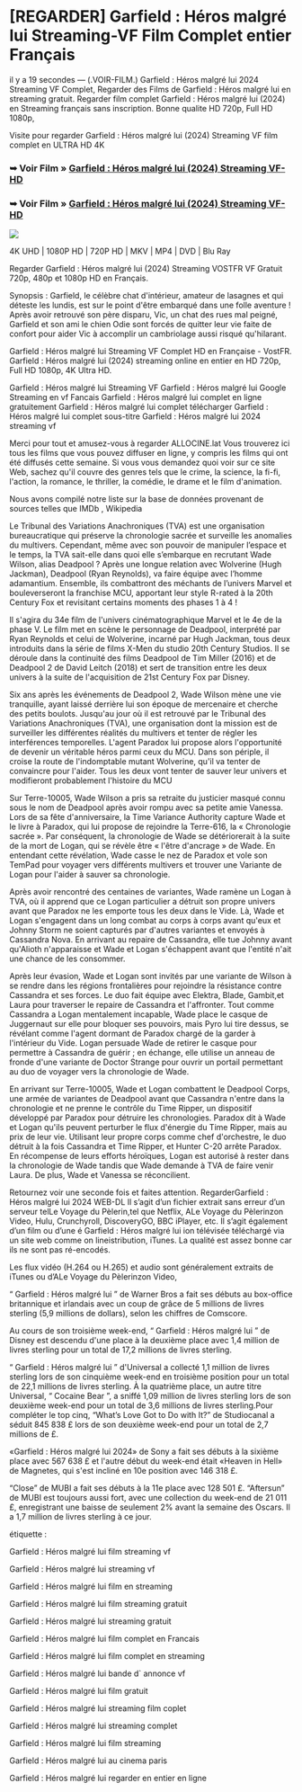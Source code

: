 # [REGARDER] Garfield : Héros malgré lui Streaming-VF Film Complet entier Français

il y a 19 secondes — (.VOIR-FILM.) Garfield : Héros malgré lui 2024 Streaming VF Complet, Regarder des Films de Garfield : Héros malgré lui en streaming gratuit. Regarder film complet Garfield : Héros malgré lui (2024) en Streaming français sans inscription. Bonne qualite HD 720p, Full HD 1080p,

Visite pour regarder Garfield : Héros malgré lui (2024) Streaming VF film complet en ULTRA HD 4K

### ➥ Voir Film » [Garfield : Héros malgré lui (2024) Streaming VF-HD](https://t.co/exUli1kK4q)

### ➥ Voir Film » [Garfield : Héros malgré lui (2024) Streaming VF-HD](https://t.co/exUli1kK4q)

<p dir="auto"><a href="https://t.co/exUli1kK4q" title="BLURAY" rel="nofollow"><img src="https://i.imgur.com/jhNGoEt.gif" style="max-width: 100%;"></a></p>

4K UHD | 1080P HD | 720P HD | MKV | MP4 | DVD | Blu Ray

Regarder Garfield : Héros malgré lui (2024) Streaming VOSTFR VF Gratuit 720p, 480p et 1080p HD en Français.

Synopsis : Garfield, le célèbre chat d'intérieur, amateur de lasagnes et qui déteste les lundis, est sur le point d'être embarqué dans une folle aventure ! Après avoir retrouvé son père disparu, Vic, un chat des rues mal peigné, Garfield et son ami le chien Odie sont forcés de quitter leur vie faite de confort pour aider Vic à accomplir un cambriolage aussi risqué qu'hilarant.

Garfield : Héros malgré lui Streaming VF Complet HD en Française - VostFR. Garfield : Héros malgré lui (2024) streaming online en entier en HD 720p, Full HD 1080p, 4K Ultra HD.

Garfield : Héros malgré lui Streaming VF
Garfield : Héros malgré lui Google Streaming en vf Fancais
Garfield : Héros malgré lui complet en ligne gratuitement
Garfield : Héros malgré lui complet télécharger
Garfield : Héros malgré lui complet sous-titre
Garfield : Héros malgré lui 2024 streaming vf

Merci pour tout et amusez-vous à regarder ALLOCINE.lat
Vous trouverez ici tous les films que vous pouvez diffuser en ligne, y compris les films qui ont été diffusés cette semaine. Si vous vous demandez quoi voir sur ce site Web, sachez qu'il couvre des genres tels que le crime, la science, la fi-fi, l'action, la romance, le thriller, la comédie, le drame et le film d'animation.

Nous avons compilé notre liste sur la base de données provenant de sources telles que IMDb , Wikipedia

Le Tribunal des Variations Anachroniques (TVA) est une organisation bureaucratique qui préserve la chronologie sacrée et surveille les anomalies du multivers. Cependant, même avec son pouvoir de manipuler l’espace et le temps, la TVA sait-elle dans quoi elle s’embarque en recrutant Wade Wilson, alias Deadpool ? Après une longue relation avec Wolverine (Hugh Jackman), Deadpool (Ryan Reynolds), va faire équipe avec l’homme adamantium. Ensemble, ils combattront des méchants de l’univers Marvel et bouleverseront la franchise MCU, apportant leur style R-rated à la 20th Century Fox et revisitant certains moments des phases 1 à 4 !

Il s'agira du 34e film de l'univers cinématographique Marvel et le 4e de la phase V. Le film met en scène le personnage de Deadpool, interprété par Ryan Reynolds et celui de Wolverine, incarné par Hugh Jackman, tous deux introduits dans la série de films X-Men du studio 20th Century Studios. Il se déroule dans la continuité des films Deadpool de Tim Miller (2016) et de Deadpool 2 de David Leitch (2018) et sert de transition entre les deux univers à la suite de l'acquisition de 21st Century Fox par Disney.

Six ans après les événements de Deadpool 2, Wade Wilson mène une vie tranquille, ayant laissé derrière lui son époque de mercenaire et cherche des petits boulots. Jusqu'au jour où il est retrouvé par le Tribunal des Variations Anachroniques (TVA), une organisation dont la mission est de surveiller les différentes réalités du multivers et tenter de régler les interférences temporelles. L'agent Paradox lui propose alors l'opportunité de devenir un véritable héros parmi ceux du MCU. Dans son périple, il croise la route de l'indomptable mutant Wolverine, qu'il va tenter de convaincre pour l'aider. Tous les deux vont tenter de sauver leur univers et modifieront probablement l'histoire du MCU

Sur Terre-10005, Wade Wilson a pris sa retraite du justicier masqué connu sous le nom de Deadpool après avoir rompu avec sa petite amie Vanessa. Lors de sa fête d'anniversaire, la Time Variance Authority capture Wade et le livre à Paradox, qui lui propose de rejoindre la Terre-616, la « Chronologie sacrée ». Par conséquent, la chronologie de Wade se détériorerait à la suite de la mort de Logan, qui se révèle être « l'être d'ancrage » de Wade. En entendant cette révélation, Wade casse le nez de Paradox et vole son TemPad pour voyager vers différents multivers et trouver une Variante de Logan pour l'aider à sauver sa chronologie.

Après avoir rencontré des centaines de variantes, Wade ramène un Logan à TVA, où il apprend que ce Logan particulier a détruit son propre univers avant que Paradox ne les emporte tous les deux dans le Vide. Là, Wade et Logan s'engagent dans un long combat au corps à corps avant qu'eux et Johnny Storm ne soient capturés par d'autres variantes et envoyés à Cassandra Nova. En arrivant au repaire de Cassandra, elle tue Johnny avant qu'Alioth n'apparaisse et Wade et Logan s'échappent avant que l'entité n'ait une chance de les consommer.

Après leur évasion, Wade et Logan sont invités par une variante de Wilson à se rendre dans les régions frontalières pour rejoindre la résistance contre Cassandra et ses forces. Le duo fait équipe avec Elektra, Blade, Gambit,et Laura pour traverser le repaire de Cassandra et l'affronter. Tout comme Cassandra a Logan mentalement incapable, Wade place le casque de Juggernaut sur elle pour bloquer ses pouvoirs, mais Pyro lui tire dessus, se révélant comme l'agent dormant de Paradox chargé de la garder à l'intérieur du Vide. Logan persuade Wade de retirer le casque pour permettre à Cassandra de guérir ; en échange, elle utilise un anneau de fronde d'une variante de Doctor Strange pour ouvrir un portail permettant au duo de voyager vers la chronologie de Wade.

En arrivant sur Terre-10005, Wade et Logan combattent le Deadpool Corps, une armée de variantes de Deadpool avant que Cassandra n'entre dans la chronologie et ne prenne le contrôle du Time Ripper, un dispositif développé par Paradox pour détruire les chronologies. Paradox dit à Wade et Logan qu'ils peuvent perturber le flux d'énergie du Time Ripper, mais au prix de leur vie. Utilisant leur propre corps comme chef d'orchestre, le duo détruit à la fois Cassandra et Time Ripper, et Hunter C-20 arrête Paradox. En récompense de leurs efforts héroïques, Logan est autorisé à rester dans la chronologie de Wade tandis que Wade demande à TVA de faire venir Laura. De plus, Wade et Vanessa se réconcilient.

Retournez voir une seconde fois et faites attention. RegarderGarfield : Héros malgré lui 2024 WEB-DL Il s’agit d’un fichier extrait sans erreur d’un serveur telLe Voyage du Pèlerin,tel que Netflix, ALe Voyage du Pèlerinzon Video, Hulu, Crunchyroll, DiscoveryGO, BBC iPlayer, etc. Il s’agit également d’un film ou d’une é Garfield : Héros malgré lui ion télévisée téléchargé via un site web comme on lineistribution, iTunes. La qualité est assez bonne car ils ne sont pas ré-encodés.

Les flux vidéo (H.264 ou H.265) et audio sont généralement extraits de iTunes ou d’ALe Voyage du Pèlerinzon Video,

“ Garfield : Héros malgré lui ” de Warner Bros a fait ses débuts au box-office britannique et irlandais avec un coup de grâce de 5 millions de livres sterling (5,9 millions de dollars), selon les chiffres de Comscore.

Au cours de son troisième week-end, “ Garfield : Héros malgré lui ” de Disney est descendu d'une place à la deuxième place avec 1,4 million de livres sterling pour un total de 17,2 millions de livres sterling.

“ Garfield : Héros malgré lui ” d'Universal a collecté 1,1 million de livres sterling lors de son cinquième week-end en troisième position pour un total de 22,1 millions de livres sterling. À la quatrième place, un autre titre Universal, “ Cocaine Bear ”, a sniffé 1,09 million de livres sterling lors de son deuxième week-end pour un total de 3,6 millions de livres sterling.Pour compléter le top cinq, “What’s Love Got to Do with It?” de Studiocanal a séduit 845 838 £ lors de son deuxième week-end pour un total de 2,7 millions de £.

«Garfield : Héros malgré lui 2024» de Sony a fait ses débuts à la sixième place avec 567 638 £ et l'autre début du week-end était «Heaven in Hell» de Magnetes, qui s'est incliné en 10e position avec 146 318 £.

“Close” de MUBI a fait ses débuts à la 11e place avec 128 501 £. “Aftersun” de MUBI est toujours aussi fort, avec une collection du week-end de 21 011 £, enregistrant une baisse de seulement 2% avant la semaine des Oscars. Il a 1,7 million de livres sterling à ce jour.

étiquette :

Garfield : Héros malgré lui film streaming vf

Garfield : Héros malgré lui streaming vf

Garfield : Héros malgré lui film en streaming

Garfield : Héros malgré lui film streaming gratuit

Garfield : Héros malgré lui streaming gratuit

Garfield : Héros malgré lui film complet en Francais

Garfield : Héros malgré lui film complet en streaming

Garfield : Héros malgré lui bande d` annonce vf

Garfield : Héros malgré lui film gratuit

Garfield : Héros malgré lui streaming film coplet

Garfield : Héros malgré lui streaming complet

Garfield : Héros malgré lui film streaming

Garfield : Héros malgré lui au cinema paris

Garfield : Héros malgré lui regarder en entier en ligne
